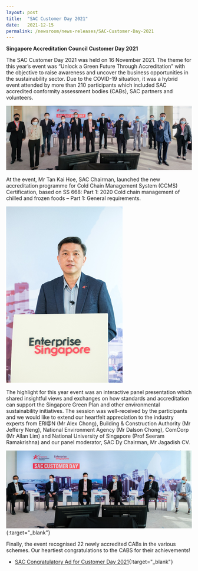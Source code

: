 ```yaml
---
layout: post
title:  "SAC Customer Day 2021"
date:   2021-12-15
permalink: /newsroom/news-releases/SAC-Customer-Day-2021
---
```


**Singapore Accreditation Council Customer Day 2021**

The SAC Customer Day 2021 was held on 16 November 2021. The theme for this year’s event was “Unlock a Green Future Through Accreditation” with the objective to raise awareness and uncover the business opportunities in the sustainability sector. Due to the COVID-19 situation, it was a hybrid event attended by more than 210 participants which included SAC accredited conformity assessment bodies (CABs), SAC partners and volunteers. 
  
 ![PIC1.png](/images/press-release/photos/PIC1.png)
  
At the event, Mr Tan Kai Hoe, SAC Chairman, launched the new accreditation programme for Cold Chain Management System (CCMS) Certification, based on SS 668: Part 1: 2020 Cold chain management of chilled and frozen foods – Part 1: General requirements. 
 

 ![PIC2.png](/images/press-release/photos/PIC2.png)
 
 
The highlight for this year event was an interactive panel presentation which shared insightful views and exchanges on how standards and accreditation can support the Singapore Green Plan and other environmental sustainability initiatives. The session was well-received by the participants and we would like to extend our heartfelt appreciation to the industry experts from ERI@N (Mr Alex Chong), Building & Construction Authority (Mr Jeffery Neng), National Environment Agency (Mr Dalson Chong), ComCorp (Mr Allan Lim) and National University of Singapore (Prof Seeram Ramakrishna) and our panel moderator, SAC Dy Chairman, Mr Jagadish CV.
 
 
![PIC3.png](/images/press-release/photos/PIC3.png){:target="_blank"} 


Finally, the event recognised 22 newly accredited CABs in the various schemes. Our heartiest congratulations to the CABS for their achievements!

* [SAC Congratulatory Ad for Customer Day 2021](/images/press-release/documents/SAC-Congratulatory-Post-2021.pdf){:target="_blank"}



